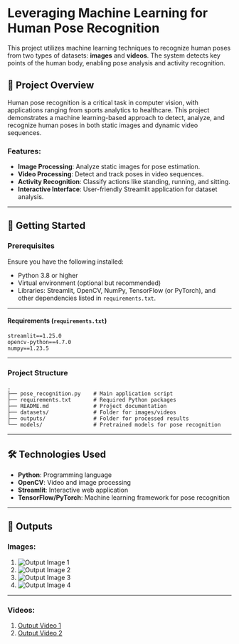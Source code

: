 # Leveraging Machine Learning for Human Pose Recognition

This project utilizes machine learning techniques to recognize human poses from two types of datasets: **images** and **videos**. The system detects key points of the human body, enabling pose analysis and activity recognition.

## 📜 Project Overview

Human pose recognition is a critical task in computer vision, with applications ranging from sports analytics to healthcare. This project demonstrates a machine learning-based approach to detect, analyze, and recognize human poses in both static images and dynamic video sequences.

### Features:
- **Image Processing**: Analyze static images for pose estimation.
- **Video Processing**: Detect and track poses in video sequences.
- **Activity Recognition**: Classify actions like standing, running, and sitting.
- **Interactive Interface**: User-friendly Streamlit application for dataset analysis.

---

## 🚀 Getting Started

### Prerequisites
Ensure you have the following installed:
- Python 3.8 or higher
- Virtual environment (optional but recommended)
- Libraries: Streamlit, OpenCV, NumPy, TensorFlow (or PyTorch), and other dependencies listed in `requirements.txt`.

---
#### Requirements (`requirements.txt`)
```plaintext
streamlit==1.25.0
opencv-python==4.7.0
numpy==1.23.5
```

---

### Project Structure
```plaintext
.
├── pose_recognition.py    # Main application script
├── requirements.txt       # Required Python packages
├── README.md              # Project documentation
├── datasets/              # Folder for images/videos
├── outputs/               # Folder for processed results
└── models/                # Pretrained models for pose recognition
```

---

## 🛠 Technologies Used
- **Python**: Programming language
- **OpenCV**: Video and image processing
- **Streamlit**: Interactive web application
- **TensorFlow/PyTorch**: Machine learning framework for pose recognition

---
## 🎥 Outputs
### Images:
1. ![Output Image 1](outputs/output_image1.jpg)
2. ![Output Image 2](outputs/output_image2.jpg)
3. ![Output Image 3](outputs/output_image3.jpg)
4. ![Output Image 4](outputs/output_image4.jpg)


---
### Videos:
1. [Output Video 1](outputs/output_video1.mp4)
2. [Output Video 2](outputs/output_video2.mp4)
